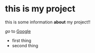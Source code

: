 # this is my project

this is some information **about** my project!!


*go* to [Google](http://google.com)

- first thing
- second thing
